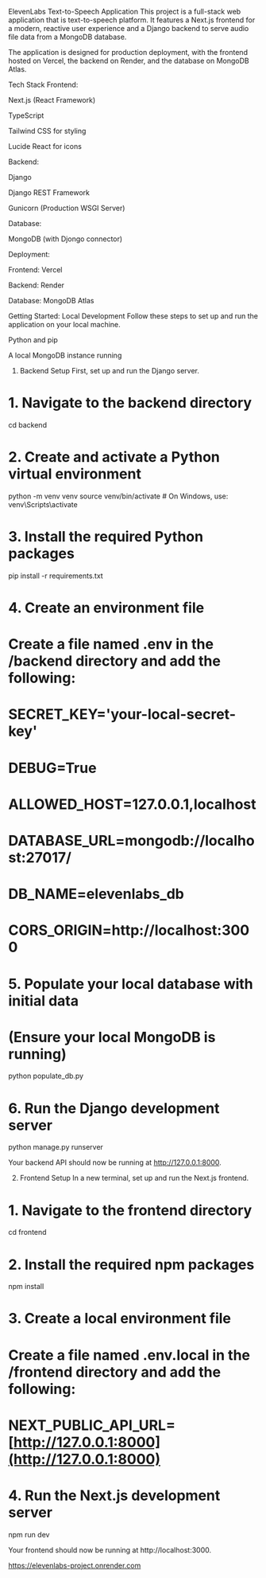 ElevenLabs Text-to-Speech Application
This project is a full-stack web application that is text-to-speech platform. It features a Next.js frontend for a modern, reactive user experience and a Django backend to serve audio file data from a MongoDB database.

The application is designed for production deployment, with the frontend hosted on Vercel, the backend on Render, and the database on MongoDB Atlas.

Tech Stack
Frontend:

Next.js (React Framework)

TypeScript

Tailwind CSS for styling

Lucide React for icons

Backend:

Django

Django REST Framework

Gunicorn (Production WSGI Server)

Database:

MongoDB (with Djongo connector)

Deployment:

Frontend: Vercel

Backend: Render

Database: MongoDB Atlas

Getting Started: Local Development
Follow these steps to set up and run the application on your local machine.

Python and pip

A local MongoDB instance running

1. Backend Setup
First, set up and run the Django server.

# 1. Navigate to the backend directory
cd backend

# 2. Create and activate a Python virtual environment
python -m venv venv
source venv/bin/activate  # On Windows, use: venv\Scripts\activate

# 3. Install the required Python packages
pip install -r requirements.txt

# 4. Create an environment file
# Create a file named .env in the /backend directory and add the following:
# SECRET_KEY='your-local-secret-key'
# DEBUG=True
# ALLOWED_HOST=127.0.0.1,localhost
# DATABASE_URL=mongodb://localhost:27017/
# DB_NAME=elevenlabs_db
# CORS_ORIGIN=http://localhost:3000

# 5. Populate your local database with initial data
# (Ensure your local MongoDB is running)
python populate_db.py

# 6. Run the Django development server
python manage.py runserver

Your backend API should now be running at http://127.0.0.1:8000.

2. Frontend Setup
In a new terminal, set up and run the Next.js frontend.

# 1. Navigate to the frontend directory
cd frontend

# 2. Install the required npm packages
npm install

# 3. Create a local environment file
# Create a file named .env.local in the /frontend directory and add the following:
# NEXT_PUBLIC_API_URL=[http://127.0.0.1:8000](http://127.0.0.1:8000)

# 4. Run the Next.js development server
npm run dev

Your frontend should now be running at http://localhost:3000.

https://elevenlabs-project.onrender.com
